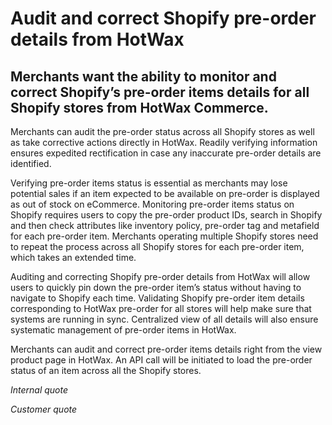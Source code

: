 # Audit and correct Shopify pre-order details from HotWax

## Merchants want the ability to monitor and correct Shopify’s pre-order items details for all Shopify stores from HotWax Commerce.

Merchants can audit the pre-order status across all Shopify stores as well as take corrective actions directly in HotWax. Readily verifying information ensures expedited rectification in case any inaccurate pre-order details are identified.

Verifying pre-order items status is essential as merchants may lose potential sales if an item expected to be available on pre-order is displayed as out of stock on eCommerce. Monitoring pre-order items status on Shopify requires users to copy the pre-order product IDs, search in Shopify and then check attributes like inventory policy, pre-order tag and metafield for each pre-order item. Merchants operating multiple Shopify stores need to repeat the process across all Shopify stores for each pre-order item, which takes an extended time.

Auditing and correcting Shopify pre-order details from HotWax will allow users to quickly pin down the pre-order item’s status without having to navigate to Shopify each time. Validating Shopify pre-order item details corresponding to HotWax pre-order for all stores will help make sure that systems are running in sync. Centralized view of all details will also ensure systematic management of pre-order items in HotWax.

Merchants can audit and correct pre-order items details right from the view product page in HotWax. An API call will be initiated to load the pre-order status of an item across all the Shopify stores.

*Internal quote* 

*Customer quote*
